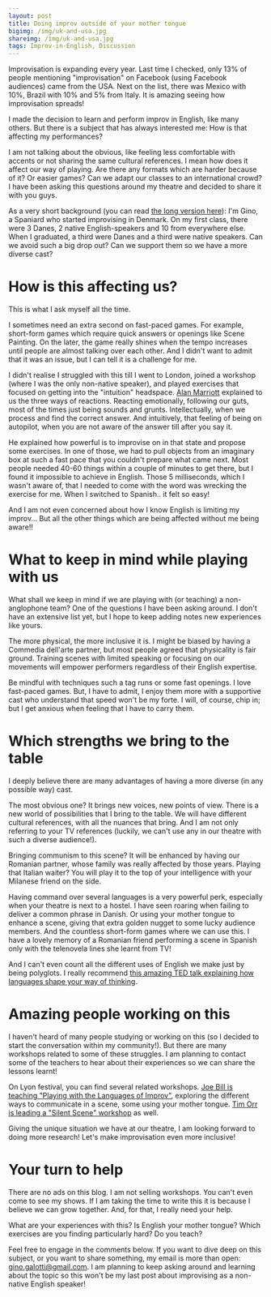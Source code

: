 ```yaml
---
layout: post
title: Doing improv outside of your mother tongue
bigimg: /img/uk-and-usa.jpg
shareimg: /img/uk-and-usa.jpg
tags: Improv-in-English, Discussion
---
```


Improvisation is expanding every year. Last time I checked, only 13% of people mentioning "improvisation" on Facebook (using Facebook audiences) came from the USA. Next on the list, there was Mexico with 10%, Brazil with 10% and 5% from Italy. It is amazing seeing how improvisation spreads! 

I made the decision to learn and perform improv in English, like many others. But there is a subject that has always interested me: How is that affecting my performances? 

I am not talking about the obvious, like feeling less comfortable with accents or not sharing the same cultural references. I mean how does it affect our way of playing. Are there any formats which are harder because of it? Or easier games? Can we adapt our classes to an international crowd? I have been asking this questions around my theatre and decided to share it with you guys.

As a very short background (you can read [the long version here](https://ginogalotti.github.io/improv/theatrebackground/)): I'm Gino, a Spaniard who started improvising in Denmark. On my first class, there were 3 Danes, 2 native English-speakers and 10 from everywhere else. When I graduated, a third were Danes and a third were native speakers. Can we avoid such a big drop out? Can we support them so we have a more diverse cast?

# How is this affecting us?

This is what I ask myself all the time.

I sometimes need an extra second on fast-paced games. For example, short-form games which require quick answers or openings like Scene Painting. On the later, the game really shines when the tempo increases until people are almost talking over each other. And I didn't want to admit that it was an issue, but I can tell it is a challenge for me.

I didn't realise I struggled with this till I went to London, joined a workshop (where I was the only non-native speaker), and played exercises that focused on getting into the "intuition" headspace. [Alan Marriott](https://www.londonimprovtheatre.com/workshops-alan-marriott) explained to us the three ways of reactions. Reacting emotionally, following our guts, most of the times just being sounds and grunts. Intellectually, when we process and find the correct answer. And intuitively, that feeling of being on autopilot, when you are not aware of the answer till after you say it. 

He explained how powerful is to improvise on in that state and propose some exercises. In one of those, we had to pull objects from an imaginary box at such a fast pace that you couldn't prepare what came next. Most people needed 40-60 things within a couple of minutes to get there, but I found it impossible to achieve in English. Those 5 milliseconds, which I wasn't aware of, that I needed to come with the word was wrecking the exercise for me. When I switched to Spanish.. it felt so easy!

And I am not even concerned about how I know English is limiting my improv... But all the other things which are being affected without me being aware!!

# What to keep in mind while playing with us

What shall we keep in mind if we are playing with (or teaching) a non-anglophone team? One of the questions I have been asking around. I don't have an extensive list yet, but I hope to keep adding notes new experiences like yours.

The more physical, the more inclusive it is. I might be biased by having a Commedia dell'arte partner, but most people agreed that physicality is fair ground. Training scenes with limited speaking or focusing on our movements will empower performers regardless of their English expertise.

Be mindful with techniques such a tag runs or some fast openings. I love fast-paced games. But, I have to admit, I enjoy them more with a supportive cast who understand that speed won't be my forte. I will, of course, chip in; but I get anxious when feeling that I have to carry them.

# Which strengths we bring to the table

I deeply believe there are many advantages of having a more diverse (in any possible way) cast. 

The most obvious one? It brings new voices, new points of view. There is a new world of possibilities that I bring to the table. We will have different cultural references, with all the nuances that bring. And I am not only referring to your TV references (luckily, we can't use any in our theatre with such a diverse audience!). 

Bringing communism to this scene? It will be enhanced by having our Romanian partner, whose family was really affected by those years. Playing that Italian waiter? You will play it to the top of your intelligence with your Milanese friend on the side.

Having command over several languages is a very powerful perk, especially when your theatre is next to a hostel. I have seen roaring when failing to deliver a common phrase in Danish. Or using your mother tongue to enhance a scene, giving that extra golden nugget to some lucky audience members. And the countless short-form games where we can use this. I have a lovely memory of a Romanian friend performing a scene in Spanish only with the telenovela lines she learnt from TV!

And I can't even count all the different uses of English we make just by being polyglots. I really recommend [this amazing TED talk explaining how languages shape your way of thinking](https://www.ted.com/talks/lera_boroditsky_how_language_shapes_the_way_we_think?utm_source=whatsapp&utm_medium=social&utm_campaign=tedspread).

# Amazing people working on this

I haven't heard of many people studying or working on this (so I decided to start the conversation within my community!). But there are many workshops related to some of these struggles. I am planning to contact some of the teachers to hear about their experiences so we can share the lessons learnt!

On Lyon festival, you can find several related workshops. [Joe Bill is teaching "Playing with the Languages of Improv"](http://www.festival-improvidence.com/speaker/joe-bill/), exploring the different ways to communicate in a scene, some using your mother tongue. [Tim Orr is leading a "Silent Scene" workshop](http://www.festival-improvidence.com/speaker/tim-orr/) as well. 

Giving the unique situation we have at our theatre, I am looking forward to doing more research! Let's make improvisation even more inclusive!

# Your turn to help

There are no ads on this blog. I am not selling workshops. You can't even come to see my shows. If I am taking the time to write this it is because I believe we can grow together. And, for that, I really need your help. 

What are your experiences with this? Is English your mother tongue? Which exercises are you finding particularly hard? Do you teach? 

Feel free to engage in the comments below. If you want to dive deep on this subject, or you want to share something, my email is more than open: gino.galotti@gmail.com. I am planning to keep asking around and learning about the topic so this won't be my last post about improvising as a non-native English speaker! 
